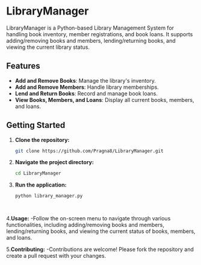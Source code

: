 # LibraryManager

LibraryManager is a Python-based Library Management System for handling book inventory, member registrations, and book loans. It supports adding/removing books and members, lending/returning books, and viewing the current library status.

## Features

- **Add and Remove Books**: Manage the library's inventory.
- **Add and Remove Members**: Handle library memberships.
- **Lend and Return Books**: Record and manage book loans.
- **View Books, Members, and Loans**: Display all current books, members, and loans.

## Getting Started

1. **Clone the repository:**
   ```sh
   git clone https://github.com/Pragna8/LibraryManager.git
   
2. **Navigate the project directory:**
   ```sh
   cd LibraryManager
   
3. **Run the application:**
   ```sh
   python library_manager.py
   
  
4.**Usage:**
-Follow the on-screen menu to navigate through various functionalities, including adding/removing books and members, lending/returning books, and viewing the current status of books, members, and loans.

5.**Contributing:**
-Contributions are welcome! Please fork the repository and create a pull request with your changes.



